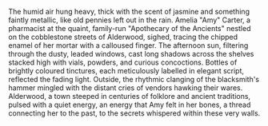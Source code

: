 The humid air hung heavy, thick with the scent of jasmine and something faintly metallic, like old pennies left out in the rain.  Amelia  "Amy"  Carter, a pharmacist at the quaint, family-run  "Apothecary of the Ancients" nestled on the cobblestone streets of Alderwood, sighed, tracing the chipped enamel of her mortar with a calloused finger.  The afternoon sun, filtering through the dusty, leaded windows, cast long shadows across the shelves stacked high with vials, powders, and curious concoctions.  Bottles of brightly coloured tinctures, each meticulously labelled in elegant script, reflected the fading light.  Outside, the rhythmic clanging of the blacksmith's hammer mingled with the distant cries of vendors hawking their wares. Alderwood, a town steeped in centuries of folklore and ancient traditions, pulsed with a quiet energy, an energy that Amy felt in her bones, a thread connecting her to the past, to the secrets whispered within these very walls.
